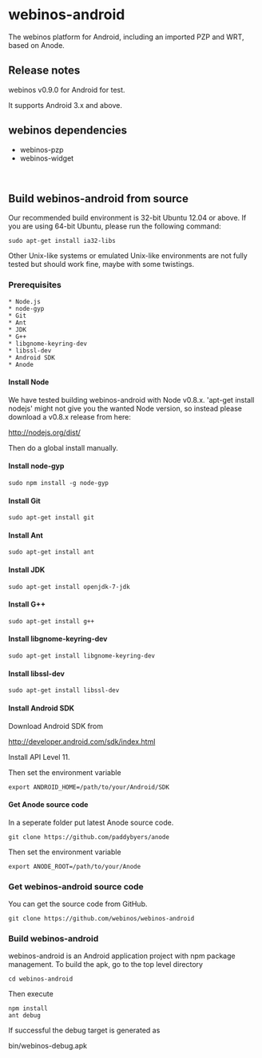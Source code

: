 # webinos-android

The webinos platform for Android, including an imported PZP and WRT, based on Anode.


## Release notes

webinos v0.9.0 for Android for test.

It supports Android 3.x and above.


## webinos dependencies

* webinos-pzp
* webinos-widget

<br>

## Build webinos-android from source

Our recommended build environment is 32-bit Ubuntu 12.04 or above. If you are using 64-bit Ubuntu, please run the following command:

    sudo apt-get install ia32-libs

Other Unix-like systems or emulated Unix-like environments are not fully tested but should work fine, maybe with some twistings. 


### Prerequisites

    * Node.js
    * node-gyp
    * Git
    * Ant
    * JDK
    * G++
    * libgnome-keyring-dev
    * libssl-dev
    * Android SDK
    * Anode


#### Install Node

We have tested building webinos-android with Node v0.8.x. 'apt-get install nodejs' might not give you the wanted Node version, so instead please download a v0.8.x release from here:

http://nodejs.org/dist/

Then do a global install manually.


#### Install node-gyp

    sudo npm install -g node-gyp


#### Install Git

    sudo apt-get install git


#### Install Ant

    sudo apt-get install ant


#### Install JDK

    sudo apt-get install openjdk-7-jdk


#### Install G++

    sudo apt-get install g++


#### Install libgnome-keyring-dev

    sudo apt-get install libgnome-keyring-dev


#### Install libssl-dev

    sudo apt-get install libssl-dev


#### Install Android SDK

Download Android SDK from 

http://developer.android.com/sdk/index.html

Install API Level 11.

Then set the environment variable

    export ANDROID_HOME=/path/to/your/Android/SDK


#### Get Anode source code

In a seperate folder put latest Anode source code.

    git clone https://github.com/paddybyers/anode

Then set the environment variable

    export ANODE_ROOT=/path/to/your/Anode


### Get webinos-android source code

You can get the source code from GitHub.

    git clone https://github.com/webinos/webinos-android


### Build webinos-android

webinos-android is an Android application project with npm package management. To build the apk, go to the top level directory

    cd webinos-android
    
Then execute

    npm install
    ant debug

If successful the debug target is generated as

bin/webinos-debug.apk


